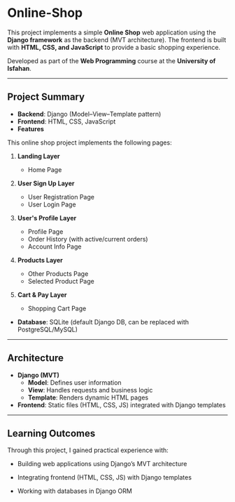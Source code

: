 # Online-Shop
This project implements a simple **Online Shop** web application using the **Django framework** as the backend (MVT architecture). The frontend is built with **HTML, CSS, and JavaScript** to provide a basic shopping experience.  

Developed as part of the **Web Programming** course at the **University of Isfahan**.  

---

## Project Summary  

- **Backend**: Django (Model–View–Template pattern)  
- **Frontend**: HTML, CSS, JavaScript  
- **Features**

This online shop project implements the following pages:

1. **Landing Layer**  
   - Home Page  

2. **User Sign Up Layer**  
   - User Registration Page  
   - User Login Page  

3. **User's Profile Layer**  
   - Profile Page  
   - Order History (with active/current orders)  
   - Account Info Page  

4. **Products Layer**  
   - Other Products Page  
   - Selected Product Page  

5. **Cart & Pay Layer**  
   - Shopping Cart Page 

- **Database**: SQLite (default Django DB, can be replaced with PostgreSQL/MySQL)  

---

## Architecture  

- **Django (MVT)**  
  - **Model**: Defines user information
  - **View**: Handles requests and business logic  
  - **Template**: Renders dynamic HTML pages  
- **Frontend**: Static files (HTML, CSS, JS) integrated with Django templates  

---

## Learning Outcomes

Through this project, I gained practical experience with:

 - Building web applications using Django’s MVT architecture

 - Integrating frontend (HTML, CSS, JS) with Django templates

 - Working with databases in Django ORM